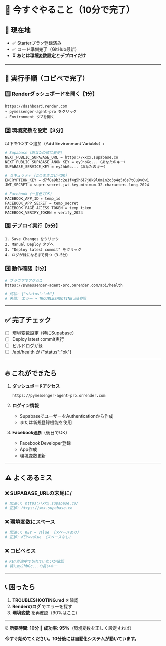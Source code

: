 # 🎯 今すぐやること（10分で完了）

## 📍 現在地
- ✅ Starterプラン登録済み
- ✅ コード準備完了（GitHub最新）
- ⏳ **あとは環境変数設定とデプロイだけ**

---

## 🚀 実行手順（コピペで完了）

### 1️⃣ Renderダッシュボードを開く【1分】
```
https://dashboard.render.com
→ pymessenger-agent-pro をクリック
→ Environment タブを開く
```

### 2️⃣ 環境変数を設定【3分】
以下を1つずつ追加（Add Environment Variable）:

```bash
# Supabase（あなたの値に変更）
NEXT_PUBLIC_SUPABASE_URL = https://xxxx.supabase.co
NEXT_PUBLIC_SUPABASE_ANON_KEY = eyJhbGc...（あなたのキー）
SUPABASE_SERVICE_KEY = eyJhbGc...（あなたのキー）

# セキュリティ（このままコピペOK）
ENCRYPTION_KEY = d7f8a9b3c2e1f4g5h6i7j8k9l0m1n2o3p4q5r6s7t8u9v0w1
JWT_SECRET = super-secret-jwt-key-minimum-32-characters-long-2024

# Facebook（一旦仮でOK）
FACEBOOK_APP_ID = temp_id
FACEBOOK_APP_SECRET = temp_secret
FACEBOOK_PAGE_ACCESS_TOKEN = temp_token
FACEBOOK_VERIFY_TOKEN = verify_2024
```

### 3️⃣ デプロイ実行【5分】
```
1. Save Changes をクリック
2. Manual Deploy タブへ
3. "Deploy latest commit" をクリック
4. ログが緑になるまで待つ（3-5分）
```

### 4️⃣ 動作確認【1分】
```bash
# ブラウザでアクセス
https://pymessenger-agent-pro.onrender.com/api/health

# 成功: {"status":"ok"}
# 失敗: エラー → TROUBLESHOOTING.md参照
```

---

## ✅ 完了チェック

- [ ] 環境変数設定（特にSupabase）
- [ ] Deploy latest commit実行
- [ ] ビルドログが緑
- [ ] /api/health が {"status":"ok"}

---

## 🔥 これができたら

1. **ダッシュボードアクセス**
   ```
   https://pymessenger-agent-pro.onrender.com
   ```

2. **ログイン情報**
   - SupabaseでユーザーをAuthenticationから作成
   - または新規登録機能を使用

3. **Facebook連携**（後日でOK）
   - Facebook Developer登録
   - App作成
   - 環境変数更新

---

## ⚠️ よくあるミス

### ❌ SUPABASE_URLの末尾に/
```bash
# 間違い: https://xxx.supabase.co/
# 正解: https://xxx.supabase.co
```

### ❌ 環境変数にスペース
```bash
# 間違い: KEY = value （スペースあり）
# 正解: KEY=value （スペースなし）
```

### ❌ コピペミス
```bash
# KEYが途中で切れていないか確認
# 特にeyJhbGc...の長いキー
```

---

## 📞 困ったら

1. **TROUBLESHOOTING.md** を確認
2. **Renderのログ** でエラーを探す
3. **環境変数** を再確認（90%はここ）

---

⏰ **所要時間: 10分**
🎯 **成功率: 95%**（環境変数を正しく設定すれば）

**今すぐ始めてください。10分後には自動化システムが動いています。**